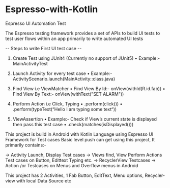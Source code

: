 # Espresso-with-Kotlin
Espresso UI Automation Test

The Espresso testing framework provides a set of APIs to build UI tests to test user flows within an app primarily to write automated UI tests

-- Steps to write First UI test case --

1. Create Test using JUnit4 (Currently no support of JUnit5)
  • Example:- MainActivityTest

2. Launch Activity for every test case
  • Example:- ActivityScenario.launch(MainActivity::class.java)


3. Find View i.e ViewMatcher
  • Find View By Id:- onView(withId(R.id.fab))
  • Find View By Text:- onView(withText("SET ALARM"))

4. Perform Action i.e Click, Typing
  • .perform(click())
  • .perform(typeText(“Hello I am typing some text“))

5. ViewAssertion
  • Example:- Check if View’s current state is displayed
    then pass this test case
  • .check(matches(isDisplayed()))

This project is build in Android with Kotlin Language using Espresso UI Framework for Test cases
Basic level push can get using this project, It primarily contains:-

-> Activity Launch, Display Test cases
-> Views find, View Perform Actions Test cases on Button, Edittext Typing etc.
-> RecyclerView Testcases
-> Action /or  Testcases on Menus and Overflow menus in Android

This project has 2 Activities, 1 Fab Button, EditText, Menu options, Recycler-view with local Data Source etc

